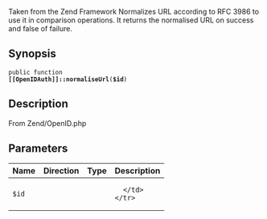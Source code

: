 Taken from the Zend Framework
Normalizes URL according to RFC 3986 to use it in comparison operations.
It returns the normalised URL on success and false of failure.

## Synopsis

<code>public function <b>[[OpenIDAuth]]::normaliseUrl</b>(<b>$id</b>)</code>

## Description

From Zend/OpenID.php

## Parameters

<table>
  <thead>
    <tr>
      <th>Name</th>
      <th>Direction</th>
      <th>Type</th>
      <th>Description</th>
    </tr>
  </thead>
  <tbody>
    <tr>
      <td><code>$id</code>
      <td><i></i></td>
      <td></td>
      <td>

      </td>
    </tr>
  </tbody>
</table>

